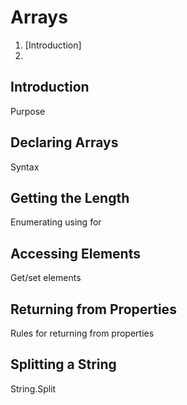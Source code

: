# Arrays

1. [Introduction]
2. 
## Introduction

Purpose

## Declaring Arrays

Syntax

## Getting the Length

Enumerating using for

## Accessing Elements

Get/set elements

## Returning from Properties

Rules for returning from properties

## Splitting a String

String.Split

